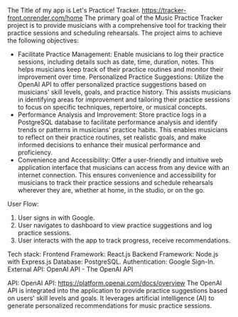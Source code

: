 The Title of my app is Let's Practice! Tracker. https://tracker-front.onrender.com/home
The primary goal of the Music Practice Tracker project is to provide musicians with a comprehensive tool for tracking their practice sessions and scheduling rehearsals. The project aims to achieve the following objectives:
- Facilitate Practice Management: Enable musicians to log their practice sessions, including details such as date, time, duration, notes. This helps musicians keep track of their practice routines and monitor their improvement over time.
Personalized Practice Suggestions: Utilize the OpenAI API to offer personalized practice suggestions based on musicians' skill levels, goals, and practice history. This assists musicians in identifying areas for improvement and tailoring their practice sessions to focus on specific techniques, repertoire, or musical concepts.
- Performance Analysis and Improvement: Store practice logs in a PostgreSQL database to facilitate performance analysis and identify trends or patterns in musicians' practice habits. This enables musicians to reflect on their practice routines, set realistic goals, and make informed decisions to enhance their musical performance and proficiency.
- Convenience and Accessibility: Offer a user-friendly and intuitive web application interface that musicians can access from any device with an internet connection. This ensures convenience and accessibility for musicians to track their practice sessions and schedule rehearsals wherever they are, whether at home, in the studio, or on the go.

 User Flow:
1. User signs in with Google.
2. User navigates to dashboard to view practice suggestions and log practice sessions.
3. User interacts with the app to track progress, receive recommendations.

Tech stack: 
Frontend Framework: React.js
Backend Framework: Node.js with Express.js 
Database: PostgreSQL.
Authentication: Google Sign-In.
External API: OpenAI API - The OpenAI API

API: OpenAI API: https://platform.openai.com/docs/overview
The OpenAI API is integrated into the application to provide practice suggestions based on users' skill levels and goals. It leverages artificial intelligence (AI) to generate personalized recommendations for music practice sessions.
